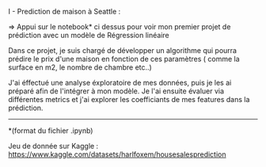 I - Prediction de maison à Seattle : 

=> Appui sur le notebook* ci dessus pour voir mon premier projet de prédiction avec un modèle de Régression linéaire


Dans ce projet, je suis chargé de développer un algorithme qui pourra prédire le prix d'une maison en fonction de ces paramètres ( comme la surface en m2, le nombre de chambre etc..)

J'ai éffectué une analyse éxploratoire de mes données, puis je les ai préparé afin de l'intégrer à mon modèle. 
Je l'ai ensuite évaluer via différentes metrics et j'ai explorer les coefficiants de mes features dans la prédiction. 


--------------------------------------------------------------

*(format du fichier .ipynb)

Jeu de donnée sur Kaggle :
https://www.kaggle.com/datasets/harlfoxem/housesalesprediction